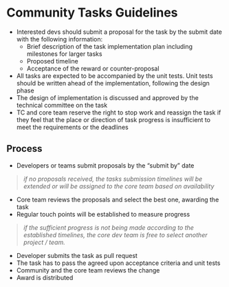 # Community Tasks Guidelines

- Interested devs should submit a proposal for the task by the submit date with the following information:
  - Brief description of the task implementation plan including milestones for larger tasks
  - Proposed timeline
  - Acceptance of the reward or counter-proposal
- All tasks are expected to be accompanied by the unit tests.  Unit tests should be written ahead of the implementation, following the design phase
- The design of implementation is discussed and approved by the technical committee on the task
- TC and core team reserve the right to stop work and reassign the task if they feel that the place or direction of task progress is insufficient to meet the requirements or the deadlines

## Process
- Developers or teams submit proposals by the “submit by” date
> _if no proposals received, the tasks submission timelines will be extended or will be assigned to the core team based on availability_
- Core team reviews the proposals and select the best one, awarding the task
- Regular touch points will be established to measure progress 
> _if the sufficient progress is not being made according to the established timelines, the core dev team is free to select another project / team._
- Developer submits the task as pull request
- The task has to pass the agreed upon acceptance criteria and unit tests 
- Community and the core team reviews the change
- Award is distributed

